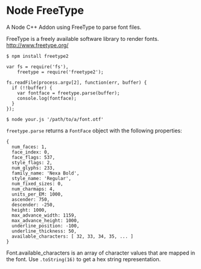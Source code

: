 # Node FreeType

A Node C++ Addon using FreeType to parse font files.

FreeType is a freely available software library to render fonts. http://www.freetype.org/

    $ npm install freetype2

    var fs = require('fs'),
        freetype = require('freetype2');
    
    fs.readFile(process.argv[2], function(err, buffer) {
      if (!!buffer) {
        var fontface = freetype.parse(buffer);
        console.log(fontface);
      }
    });

    $ node your.js '/path/to/a/font.otf'

`freetype.parse` returns a `FontFace` object with the following properties:

    {
      num_faces: 1,
      face_index: 0,
      face_flags: 537,
      style_flags: 2,
      num_glyphs: 233,
      family_name: 'Nexa Bold',
      style_name: 'Regular',
      num_fixed_sizes: 0,
      num_charmaps: 4,
      units_per_EM: 1000,
      ascender: 750,
      descender: -250,
      height: 1000,
      max_advance_width: 1159,
      max_advance_height: 1000,
      underline_position: -100,
      underline_thickness: 50,
      available_characters: [ 32, 33, 34, 35, ... ]
    }

Font.available_characters is an array of character values that are mapped in the font. Use `.toString(16)` to get a hex string representation.
